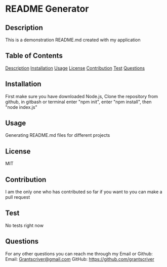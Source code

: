 # README Generator

## Description

This is a demonstration README.md created with my application

## Table of Contents

[Description](#description)
[Installation](#installation)
[Usage](#usage)
[License](#license)
[Contribution](#contribution)
[Test](#test)
[Questions](#questions)

## Installation

First make sure you have downloaded Node.js, Clone the repository from github, in gitbash or terminal enter "npm init", enter "npm install", then "node index.js"

## Usage

Generating README.md files for different projects

## License

MIT

## Contribution

I am the only one who has contributed so far if you want to you can make a pull request

## Test

No tests right now

## Questions

For any other questions you can reach me through my Email or Github:
Email: Grantscriver@gmail.com
GitHub: https://github.com/grantscriver
